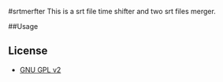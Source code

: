 #srtmerfter
This is a srt file time shifter and two srt files merger.

##Usage 

## License
 * [GNU GPL v2](http://www.gnu.org/licenses/old-licenses/gpl-2.0.html)
